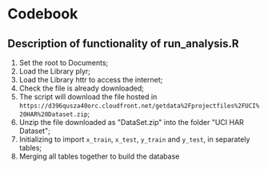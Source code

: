 # Codebook

## Description of functionality of run_analysis.R

1. Set the root to Documents;
2. Load the Library plyr;
3. Load the Library httr to access the internet;
3. Check the file is already downloaded;
4. The script will download the file hosted in `https://d396qusza40orc.cloudfront.net/getdata%2Fprojectfiles%2FUCI%20HAR%20Dataset.zip`;
5. Unzip the file downloaded as "DataSet.zip" into the folder "UCI HAR Dataset";
6. Initializing to import `x_train`, `x_test`, `y_train` and  `y_test`,  in separately tables;
7. Merging all tables together to build the database